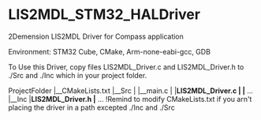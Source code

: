 # LIS2MDL_STM32_HALDriver

 2Demension LIS2MDL Driver for Compass application

Environment: STM32 Cube, CMake, Arm-none-eabi-gcc, GDB

To Use this Driver, copy files LIS2MDL_Driver.c and LIS2MDL_Driver.h to ./Src and ./Inc which in your project folder.

ProjectFolder
|__CMakeLists.txt
|__Src
|   |__main.c
|   |__LIS2MDL_Driver.c
|   |__ ...
|__Inc
    |__LIS2MDL_Driver.h
    |__ ...
!Remind to modify CMakeLists.txt if you arn't placing the driver in a path excepted ./Inc and ./Src
